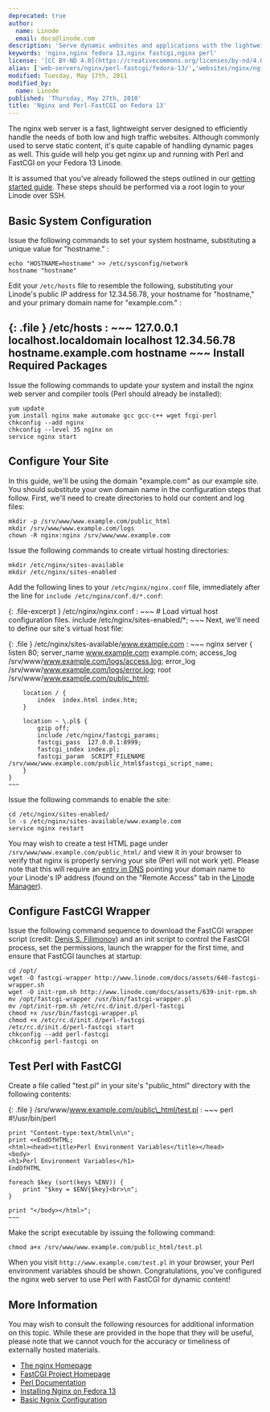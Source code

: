 ```yaml
---
deprecated: true
author:
  name: Linode
  email: docs@linode.com
description: 'Serve dynamic websites and applications with the lightweight nginx web server and Perl-FastCGI on Fedora 13.'
keywords: 'nginx,nginx fedora 13,nginx fastcgi,nginx perl'
license: '[CC BY-ND 4.0](https://creativecommons.org/licenses/by-nd/4.0)'
alias: ['web-servers/nginx/perl-fastcgi/fedora-13/','websites/nginx/nginx-and-perlfastcgi-on-fedora-13/']
modified: Tuesday, May 17th, 2011
modified_by:
  name: Linode
published: 'Thursday, May 27th, 2010'
title: 'Nginx and Perl-FastCGI on Fedora 13'
---
```




The nginx web server is a fast, lightweight server designed to efficiently handle the needs of both low and high traffic websites. Although commonly used to serve static content, it's quite capable of handling dynamic pages as well. This guide will help you get nginx up and running with Perl and FastCGI on your Fedora 13 Linode.

It is assumed that you've already followed the steps outlined in our [getting started guide](/docs/getting-started/). These steps should be performed via a root login to your Linode over SSH.

Basic System Configuration
--------------------------

Issue the following commands to set your system hostname, substituting a unique value for "hostname." :

    echo "HOSTNAME=hostname" >> /etc/sysconfig/network
    hostname "hostname"

Edit your `/etc/hosts` file to resemble the following, substituting your Linode's public IP address for 12.34.56.78, your hostname for "hostname," and your primary domain name for "example.com." :

{: .file }
/etc/hosts
:   ~~~
    127.0.0.1 localhost.localdomain localhost
    12.34.56.78 hostname.example.com hostname
    ~~~
Install Required Packages
-------------------------

Issue the following commands to update your system and install the nginx web server and compiler tools (Perl should already be installed):

    yum update
    yum install nginx make automake gcc gcc-c++ wget fcgi-perl
    chkconfig --add nginx
    chkconfig --level 35 nginx on
    service nginx start

Configure Your Site
-------------------

In this guide, we'll be using the domain "example.com" as our example site. You should substitute your own domain name in the configuration steps that follow. First, we'll need to create directories to hold our content and log files:

    mkdir -p /srv/www/www.example.com/public_html
    mkdir /srv/www/www.example.com/logs
    chown -R nginx:nginx /srv/www/www.example.com

Issue the following commands to create virtual hosting directories:

    mkdir /etc/nginx/sites-available
    mkdir /etc/nginx/sites-enabled

Add the following lines to your `/etc/nginx/nginx.conf` file, immediately after the line for `include /etc/nginx/conf.d/*.conf`:

{: .file-excerpt }
/etc/nginx/nginx.conf
:   ~~~
    # Load virtual host configuration files.
    include /etc/nginx/sites-enabled/*;
    ~~~
Next, we'll need to define our site's virtual host file:

{: .file }
/etc/nginx/sites-available/www.example.com
:   ~~~ nginx
    server {
        listen   80;
        server_name www.example.com example.com;
        access_log /srv/www/www.example.com/logs/access.log;
        error_log /srv/www/www.example.com/logs/error.log;
        root /srv/www/www.example.com/public_html;

        location / {
            index  index.html index.htm;
        }

        location ~ \.pl$ {
            gzip off;
            include /etc/nginx/fastcgi_params;
            fastcgi_pass  127.0.0.1:8999;
            fastcgi_index index.pl;
            fastcgi_param  SCRIPT_FILENAME  /srv/www/www.example.com/public_html$fastcgi_script_name;
        }
    }
    ~~~

Issue the following commands to enable the site:

    cd /etc/nginx/sites-enabled/
    ln -s /etc/nginx/sites-available/www.example.com
    service nginx restart

You may wish to create a test HTML page under `/srv/www/www.example.com/public_html/` and view it in your browser to verify that nginx is properly serving your site (Perl will not work yet). Please note that this will require an [entry in DNS](/docs/dns-guides/configuring-dns-with-the-linode-manager) pointing your domain name to your Linode's IP address (found on the "Remote Access" tab in the [Linode Manager](http://manager.linode.com//)).

Configure FastCGI Wrapper
-------------------------

Issue the following command sequence to download the FastCGI wrapper script (credit: [Denis S. Filimonov](http://www.ruby-forum.com/topic/145858)) and an init script to control the FastCGI process, set the permissions, launch the wrapper for the first time, and ensure that FastCGI launches at startup:

    cd /opt/
    wget -O fastcgi-wrapper http://www.linode.com/docs/assets/640-fastcgi-wrapper.sh
    wget -O init-rpm.sh http://www.linode.com/docs/assets/639-init-rpm.sh
    mv /opt/fastcgi-wrapper /usr/bin/fastcgi-wrapper.pl
    mv /opt/init-rpm.sh /etc/rc.d/init.d/perl-fastcgi
    chmod +x /usr/bin/fastcgi-wrapper.pl
    chmod +x /etc/rc.d/init.d/perl-fastcgi
    /etc/rc.d/init.d/perl-fastcgi start
    chkconfig --add perl-fastcgi
    chkconfig perl-fastcgi on

Test Perl with FastCGI
----------------------

Create a file called "test.pl" in your site's "public\_html" directory with the following contents:

{: .file }
/srv/www/www.example.com/public\_html/test.pl
:   ~~~ perl
    #!/usr/bin/perl

    print "Content-type:text/html\n\n";
    print <<EndOfHTML;
    <html><head><title>Perl Environment Variables</title></head>
    <body>
    <h1>Perl Environment Variables</h1>
    EndOfHTML

    foreach $key (sort(keys %ENV)) {
        print "$key = $ENV{$key}<br>\n";
    }

    print "</body></html>";
    ~~~

Make the script executable by issuing the following command:

    chmod a+x /srv/www/www.example.com/public_html/test.pl

When you visit `http://www.example.com/test.pl` in your browser, your Perl environment variables should be shown. Congratulations, you've configured the nginx web server to use Perl with FastCGI for dynamic content!

More Information
----------------

You may wish to consult the following resources for additional information on this topic. While these are provided in the hope that they will be useful, please note that we cannot vouch for the accuracy or timeliness of externally hosted materials.

- [The nginx Homepage](http://nginx.org/)
- [FastCGI Project Homepage](http://www.fastcgi.com/)
- [Perl Documentation](http://perldoc.perl.org/)
- [Installing Nginx on Fedora 13](/docs/web-servers/nginx/installation/fedora-13)
- [Basic Ngnix Configuration](/docs/websites/nginx/basic-nginx-configuration)
